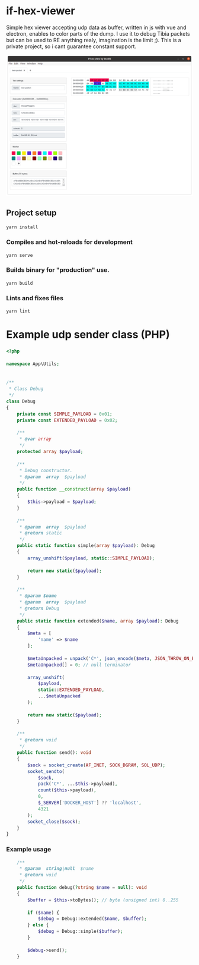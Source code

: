 # if-hex-viewer

Simple hex viewer accepting udp data as buffer, written in js with vue and electron, enables to color parts of the dump. I use it to debug Tibia packets but can be used to RE anything realy, imagination is the limit ;). This is a private project, so i cant guarantee constant support.

![screenshot](https://github.com/knobik/if-hex-viewer/blob/master/screenshot.png?raw=true)

## Project setup
```
yarn install
```

### Compiles and hot-reloads for development
```
yarn serve
```

### Builds binary for "production" use.
```
yarn build
```

### Lints and fixes files
```
yarn lint
```

# Example udp sender class (PHP)

```php
<?php

namespace App\Utils;


/**
 * Class Debug
 */
class Debug
{
    private const SIMPLE_PAYLOAD = 0x01;
    private const EXTENDED_PAYLOAD = 0x02;

    /**
     * @var array
     */
    protected array $payload;

    /**
     * Debug constructor.
     * @param  array  $payload
     */
    public function __construct(array $payload)
    {
        $this->payload = $payload;
    }

    /**
     * @param  array  $payload
     * @return static
     */
    public static function simple(array $payload): Debug
    {
        array_unshift($payload, static::SIMPLE_PAYLOAD);

        return new static($payload);
    }

    /**
     * @param $name
     * @param  array  $payload
     * @return Debug
     */
    public static function extended($name, array $payload): Debug
    {
        $meta = [
            'name' => $name
        ];

        $metaUnpacked = unpack('C*', json_encode($meta, JSON_THROW_ON_ERROR, 512));
        $metaUnpacked[] = 0; // null terminator

        array_unshift(
            $payload,
            static::EXTENDED_PAYLOAD,
            ...$metaUnpacked
        );

        return new static($payload);
    }

    /**
     * @return void
     */
    public function send(): void
    {
        $sock = socket_create(AF_INET, SOCK_DGRAM, SOL_UDP);
        socket_sendto(
            $sock,
            pack('C*', ...$this->payload),
            count($this->payload),
            0,
            $_SERVER['DOCKER_HOST'] ?? 'localhost',
            4321
        );
        socket_close($sock);
    }
}
```

### Example usage
```php
    /**
     * @param  string|null  $name
     * @return void
     */
    public function debug(?string $name = null): void
    {
        $buffer = $this->toBytes(); // byte (unsigned int) 0..255

        if ($name) {
            $debug = Debug::extended($name, $buffer);
        } else {
            $debug = Debug::simple($buffer);
        }

        $debug->send();
    }
```
